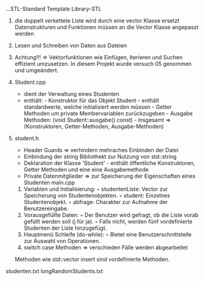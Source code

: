 ...STL-Standard Template Library-STL 
1. die doppelt verkettete Liste wird durch eine vector Klasse ersetzt
    Datenstrukturen und Funktionen müssen an die Vector Klasse angepasst werden
2. Lesen und Schreiben von Daten aus Dateien
3. Achtung!!! => Vektorfunktionen wie Einfügen, Iterieren und Suchen effizient umzusetzen. In diesem Projekt wurde versuch 05 genommen und umgeändert. 


1. Student.cpp
    - dient der Verwaltung eines Studenten
    - enthält:
          - Konstruktor für das Objekt Student
              - enthält standardwerte, welche initialisiert werden müssen
          - Getter Methoden um private Membervariablen zurückzugeben
          - Ausgabe Methoden: (void Student::ausgabe() const)
          - insgesamt => (Konstruktoren, Getter-Methoden, Ausgabe-Methoden)
2. student.h
    - Header Guards => verhindern mehraches Einbinden der Datei
    - Einbindung der string Bibliothekt zur Nutzung von std::string
    - Deklaration der Klasse 'Student'
          - enthält öffentliche Konstruktoren, Getter Methoden und eine
            eine Ausgabemethode 
    - Private Datenmitglieder => zur Speicherung der Eigenschaften eines               Studenten
main.cpp
     1. Variablen und Initialisierung:
        ◦ studentenListe: Vector zur Speicherung von Studentenobjekten.
        ◦ student: Einzelnes Studentenobjekt.
        ◦ abfrage: Charakter zur Aufnahme der Benutzereingabe.
    2. Vorausgefüllte Daten:
        ◦ Der Benutzer wird gefragt, ob die Liste vorab gefüllt werden soll (j             für ja).
        ◦ Falls nicht, werden fünf vordefinierte Studenten der Liste hinzugefügt.
    3. Hauptmenü Schleife (do-while):
        ◦ Bietet eine Benutzerschnittstelle zur Auswahl von Operationen.
    4. switch case Methoden => verschieden Fälle werden abgearbeitet

   Methoden wie std::vector insert sind vordefinierte Methoden.
  

studenten.txt
longRandomStudents.txt
